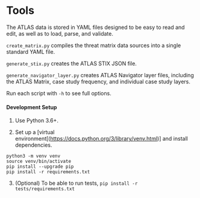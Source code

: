 # Tools

The ATLAS data is stored in YAML files designed to be easy to read and edit, as well as to load, parse, and validate.

`create_matrix.py` compiles the threat matrix data sources into a single standard YAML file.

`generate_stix.py` creates the ATLAS STIX JSON file.

`generate_navigator_layer.py` creates ATLAS Navigator layer files, including the ATLAS Matrix, case study frequency, and individual case study layers.

Run each script with `-h` to see full options.

#### Development Setup

1. Use Python 3.6+.

2. Set up a [virtual environment[(https://docs.python.org/3/library/venv.html)] and install dependencies.
```
python3 -m venv venv
source venv/bin/activate
pip install --upgrade pip
pip install -r requirements.txt
```

3. (Optional) To be able to run tests, `pip install -r tests/requirements.txt`
